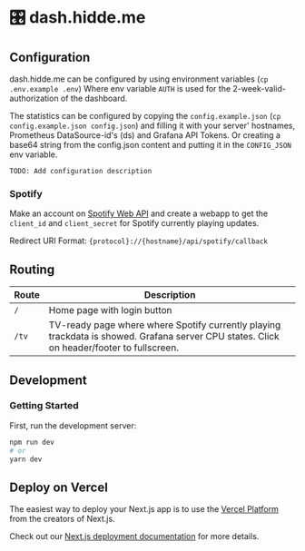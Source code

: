 # 🎛 dash.hidde.me

## Configuration
dash.hidde.me can be configured by using environment variables (`cp .env.example .env`)
Where env variable `AUTH` is used for the 2-week-valid-authorization of the dashboard.

The statistics can be configured by copying the `config.example.json` (`cp config.example.json config.json`) and filling it with your server' hostnames, Prometheus DataSource-id's (ds) and Grafana API Tokens.
Or creating a base64 string from the config.json content and putting it in the `CONFIG_JSON` env variable.

`TODO: Add configuration description` 

### Spotify

Make an account on [Spotify Web API](https://developer.spotify.com/documentation/web-api/) and create a webapp to get the `client_id` and `client_secret` for Spotify currently playing updates.
 
Redirect URI Format:
`{protocol}://{hostname}/api/spotify/callback` 


## Routing

| Route | Description |
| --- | --- |
| `/` | Home page with login button |
| `/tv` | TV-ready page where where Spotify currently playing trackdata is showed. Grafana server CPU states. Click on header/footer to fullscreen. |

## Development

### Getting Started

First, run the development server:

```bash
npm run dev
# or
yarn dev
```

## Deploy on Vercel

The easiest way to deploy your Next.js app is to use the [Vercel Platform](https://vercel.com/import?utm_medium=default-template&filter=next.js&utm_source=create-next-app&utm_campaign=create-next-app-readme) from the creators of Next.js.

Check out our [Next.js deployment documentation](https://nextjs.org/docs/deployment) for more details.
